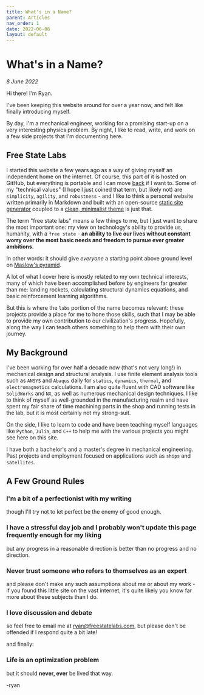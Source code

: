 ```yaml
---
title: What's in a Name?
parent: Articles
nav_order: 1
date: 2022-06-08
layout: default
---
```


# What's in a Name?
*8 June 2022* 

Hi there! I'm Ryan. 

I've been keeping this website around for over a year now, and felt like finally introducing myself. 

By day, I'm a mechanical engineer, working for a promising start-up on a very interesting physics problem. By night, I like to read, write, and work on a few side projects that I'm documenting here. 

## Free State Labs
I started this website a few years ago as a way of giving myself an independent home on the internet. Of course, this part of it is hosted on GitHub, but everything is portable and I can move [back](https://www.freestatelabs.com) if I want to. Some of my "technical values" (I hope I just coined that term, but likely not) are `simplicity`, `agility`, and `robustness` - and I like to think a personal website written primarily in Markdown and built with an open-source [static site generator](https://jekyllrb.com/) coupled to a [clean, minimalist theme](https://just-the-docs.github.io/just-the-docs/) is just that. 

The term "free state labs" means a few things to me, but I just want to share the most important one: my view on technology's ability to provide us, humanity, with a `free state` - **an ability to live our lives without constant worry over the most basic needs and freedom to pursue ever greater ambitions.**

In other words: it should give *everyone* a starting point above ground level on [Maslow's pyramid](https://en.wikipedia.org/wiki/Maslow%27s_hierarchy_of_needs). 

A lot of what I cover here is mostly related to my own technical interests, many of which have been accomplished before by engineers far greater than me: landing rockets, calculating structural dynamics equations, and basic reinforcement learning algorithms. 

But this is where the `labs` portion of the name becomes relevant: these projects provide a place for me to hone those skills, such that I may be able to provide my own contribution to our civilization's progress. Hopefully, along the way I can teach others something to help them with their own journey.

## My Background
I've been working for over half a decade now (that's not very long!) in mechanical design and structural analysis. I use finite element analysis tools such as `ANSYS` and `Abaqus` daily for `statics`, `dynamics`, `thermal`, and `electromagnetics` calculations. I am also quite fluent with CAD software like `SolidWorks` and `NX`, as well as numerous mechanical design techniques. I like to think of myself as well-grounded in the manufacturing realm and have spent my fair share of time machining parts in the shop and running tests in the lab, but it is most certainly not my strong-suit. 

On the side, I like to learn to code and have been teaching myself languages like `Python`, `Julia`, and `C++` to help me with the various projects you might see here on this site. 

I have both a bachelor's and a master's degree in mechanical engineering. Past projects and employment focused on applications such as `ships` and `satellites`.

## A Few Ground Rules

### I'm a bit of a perfectionist with my writing
though I'll try not to let perfect be the enemy of good enough.

### I have a stressful day job and I probably won't update this page frequently enough for my liking
but any progress in a reasonable direction is better than no progress and no direction. 

### Never trust someone who refers to themselves as an expert
and please don't make any such assumptions about me or about my work - if you found this little site on the vast internet, it's quite likely you know far more about these subjects than I do.

### I love discussion and debate
so feel free to email me at [ryan@freestatelabs.com](mailto:ryan@freestatelabs.com), but please don't be offended if I respond quite a bit late!

and finally:
### Life is an optimization problem
but it should **never, ever** be lived that way.

-ryan






